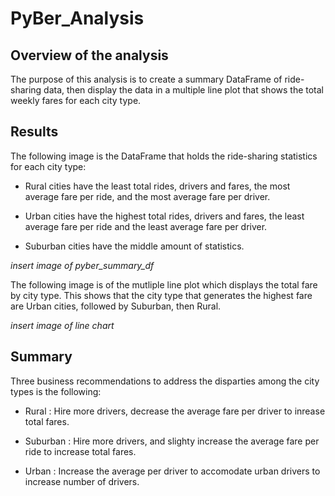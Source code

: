 # PyBer_Analysis
## Overview of the analysis 
The purpose of this analysis is to create a summary DataFrame of ride-sharing data, then display the data in a multiple line plot that shows the total weekly fares for each city type. 

## Results
The following image is the DataFrame that holds the ride-sharing statistics for each city type: 
  - Rural cities have the least total rides, drivers and fares, the most average fare per ride, and the most average fare per driver. 
  
  - Urban cities have the highest total rides, drivers and fares, the least average fare per ride and the least average fare per driver. 
  
  - Suburban cities have the middle amount of statistics.

*insert image of pyber_summary_df*

The following image is of the mutliple line plot which displays the total fare by city type. This shows that the city type that generates the highest fare are Urban cities, followed by Suburban, then Rural. 

*insert image of line chart* 

## Summary
Three business recommendations to address the disparties among the city types is the following: 
  - Rural : Hire more drivers, decrease the average fare per driver to inrease total fares.

  - Suburban : Hire more drivers, and slighty increase the average fare per ride to increase total fares.

  - Urban : Increase the average per driver to accomodate urban drivers to increase number of drivers.
